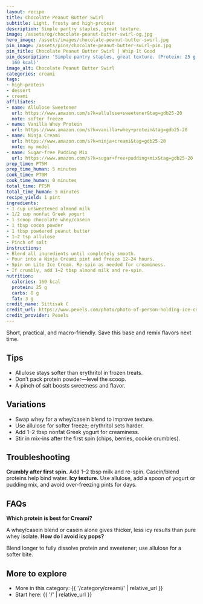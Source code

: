 ```yaml
---
layout: recipe
title: Chocolate Peanut Butter Swirl
subtitle: Light, frosty and high-protein
description: Simple pantry staples, great texture.
image: /assets/og/chocolate-peanut-butter-swirl-og.jpg
hero_image: /assets/images/chocolate-peanut-butter-swirl.jpg
pin_image: /assets/pins/chocolate-peanut-butter-swirl-pin.jpg
pin_title: Chocolate Peanut Butter Swirl | Whip It Good
pin_description: 'Simple pantry staples, great texture. (Protein: 25 g, Calories:
  160 kcal)'
image_alt: Chocolate Peanut Butter Swirl
categories: creami
tags:
- high-protein
- dessert
- creami
affiliates:
- name: Allulose Sweetener
  url: https://www.amazon.com/s?k=allulose+sweetener&tag=gdb25-20
  note: softer freeze
- name: Vanilla Whey Protein
  url: https://www.amazon.com/s?k=vanilla+whey+protein&tag=gdb25-20
- name: Ninja Creami
  url: https://www.amazon.com/s?k=ninja+creami&tag=gdb25-20
  note: my model
- name: Sugar-free Pudding Mix
  url: https://www.amazon.com/s?k=sugar+free+pudding+mix&tag=gdb25-20
prep_time: PT5M
prep_time_human: 5 minutes
cook_time: PT0M
cook_time_human: 0 minutes
total_time: PT5M
total_time_human: 5 minutes
recipe_yield: 1 pint
ingredients:
- 1 cup unsweetened almond milk
- 1/2 cup nonfat Greek yogurt
- 1 scoop chocolate whey/casein
- 1 tbsp cocoa powder
- 1 tbsp powdered peanut butter
- 1–2 tsp allulose
- Pinch of salt
instructions:
- Blend all ingredients until completely smooth.
- Pour into a Ninja Creami pint and freeze 12–24 hours.
- Spin on Lite Ice Cream. Re-spin as needed for creaminess.
- If crumbly, add 1–2 tbsp almond milk and re-spin.
nutrition:
  calories: 160 kcal
  protein: 25 g
  carbs: 8 g
  fat: 3 g
credit_name: Sittisak C
credit_url: https://www.pexels.com/photo/photo-of-person-holding-ice-cream-1739347/
credit_provider: Pexels
---
```

Short, practical, and macro-friendly. Save this base and remix flavors next time.

## Tips
- Allulose stays softer than erythritol in frozen treats.
- Don’t pack protein powder—level the scoop.
- A pinch of salt boosts sweetness and flavor.

## Variations
- Swap whey for a whey/casein blend to improve texture.
- Use allulose for softer freeze; erythritol sets harder.
- Add 1–2 tbsp nonfat Greek yogurt for creaminess.
- Stir in mix-ins after the first spin (chips, berries, cookie crumbles).

## Troubleshooting
**Crumbly after first spin.** Add 1–2 tbsp milk and re-spin. Casein/blend proteins help bind water.
**Icy texture.** Use allulose, add a spoon of yogurt or pudding mix, and avoid over-freezing pints for days.

## FAQs
**Which protein is best for Creami?**

A whey/casein blend or casein alone gives thicker, less icy results than pure whey isolate.
**How do I avoid icy pops?**

Blend longer to fully dissolve protein and sweetener; use allulose for a softer bite.

## More to explore
- More in this category: {{ '/category/creami/' | relative_url }}
- Start here: {{ '/' | relative_url }}
